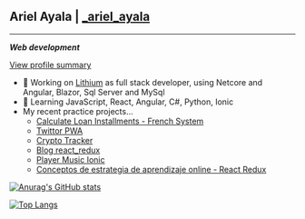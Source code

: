 ## Ariel Ayala | [_ariel_ayala](https://twitter.com/_ariel_ayala)
---
***Web development***

[View profile summary](https://profile-summary-for-github.com/user/ArielAyala)

- 🔭 Working on [Lithium](https://lithiumsoft.com/) as full stack developer, using Netcore and Angular, Blazor, Sql Server and MySql
- 🌱 Learning JavaScript, React, Angular, C#, Python, Ionic
- My recent practice projects...
  * [Calculate Loan Installments - French System](https://arielayala.github.io/calculate-loan-installments-french-system/)
  * [Twittor PWA](https://github.com/ArielAyala/twittor-chat-pwa) 
  * [Crypto Tracker](https://github.com/ArielAyala/crypto-tracker-react-native)
  * [Blog react_redux](https://github.com/ArielAyala/blog_platzi_react_redux) 
  * [Player Music Ionic](https://github.com/ArielAyala/player-music-ionic) 
  * [Conceptos de estrategia de aprendizaje online - React Redux](https://github.com/ArielAyala/conceptos-curso-de-estrategias-aprendizaje-platzi-en-react) 

[![Anurag's GitHub stats](https://github-readme-stats.vercel.app/api?username=ArielAyala&theme=tokyonight&show_icons=true)](https://github.com/anuraghazra/github-readme-stats)

[![Top Langs](https://github-readme-stats.vercel.app/api/top-langs/?username=ArielAyala)](https://github.com/ArielAyala/github-readme-stats)




  
